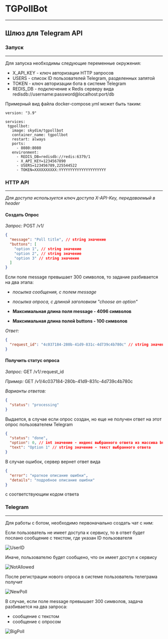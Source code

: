 # TGPollBot


---
## Шлюз для Telegram API

### Запуск

---
Для запуска необходимы следующие переменные окружения:
- X_API_KEY - ключ авторизации HTTP запросов
- USERS - список ID пользователей Telegram, разделенных запятой
- TOKEN - ключ авторизации бота в системе Telegram
- REDIS_DB - подключение к Redis серверу вида redisdb://username:password@localhost:port/db

 Примерный вид файла docker-compose.yml может быть таким:
 ```
 version: "3.9"

services:
  tgpollbot:
    image: skydim/tgpollbot
    container_name: tgpollbot
    restart: always
    ports:
      - 8080:8080
    environment:
      - REDIS_DB=redisdb://redis:6379/1
      - X_API_KEY=1234567890
      - USERS=123456789,225544522
      - TOKEN=XXXXXXXXXX:YYYYYYYYYYYYYYYYYYYYY
 ```

### HTTP API

---
_Для доступа используется ключ доступа X-API-Key, передаваемый в header_

#### Создать Опрос
_Запрос:_ POST /v1/

```json
{
  "message": "Poll title", // string значение
  "buttons": [
    "option 1", // string значение
    "option 2", // string значение
    "option 3" // string значение
  ]
}
```

Если поле message превышает 300 символов, то задание разбивается на два этапа:
- *посылка сообщения, с полем message* 
- *посылка опроса, с длиной заголовком "choose an option"*


- **Максимальная длина поля message - 4096 символов**
- **Максимальная длина полей buttons - 100 символов**

_Ответ:_
```json
{
  "request_id": "4c037184-280b-41d9-831c-4d739c4b780c" // string значение, идентификатор опроса
}
```

#### Получить статус опроса

_Запрос:_ GET /v1/:request_id

_Пример:_ GET /v1/4c037184-280b-41d9-831c-4d739c4b780c

_Варианты ответов:_
```json
{
  "status": "processing"
}
```
Выдается, в случае если опрос создан, но еще не получен ответ на этот опрос пользователем Telegram
```json
{
  "status": "done",
  "option": 0, // int значение - индекс выбранного ответа из массива buttons (счет начинается с нуля)
  "text": "Option 1" // string значение - текст выбранного ответа
}
```

В случае ошибок, сервер вернет ответ вида
```json
{
  "error": "краткое описание ошибки",
  "details": "подробное описание ошибки"
}
```
с соответствующим кодом ответа
### Telegram

---

Для работы с ботом, необходимо первоначально создать чат с ним:

Если пользователь не имеет доступа к сервису, то в ответ будет послано сообщение с текстом, где указан ID пользователя

![UserID](https://github.com/dimcz/tgpollbot/blob/main/docs/userid.jpg)

Иначе, пользователю будет сообщено, что он имеет доступ к сервису

![NotAllowed](https://github.com/dimcz/tgpollbot/blob/main/docs/start.jpg)

После регистрации нового опроса в системе пользователь телеграма получит 

![NewPoll](https://github.com/dimcz/tgpollbot/blob/main/docs/poll.jpg)

В случае, если поле message превышает 300 символов, задача разбивается на два запроса:
- сообщение с текстом
- сообщение с опросом

![BigPoll](https://github.com/dimcz/tgpollbot/blob/main/docs/bigpoll.jpg)